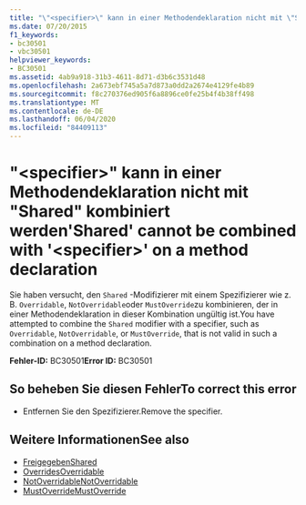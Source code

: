 ```yaml
---
title: "\"<specifier>\" kann in einer Methodendeklaration nicht mit \"Shared\" kombiniert werden"
ms.date: 07/20/2015
f1_keywords:
- bc30501
- vbc30501
helpviewer_keywords:
- BC30501
ms.assetid: 4ab9a918-31b3-4611-8d71-d3b6c3531d48
ms.openlocfilehash: 2a673ebf745a5a7d873a0dd2a2674e4129fe4b89
ms.sourcegitcommit: f8c270376ed905f6a8896ce0fe25b4f4b38ff498
ms.translationtype: MT
ms.contentlocale: de-DE
ms.lasthandoff: 06/04/2020
ms.locfileid: "84409113"
---
```

# <a name="shared-cannot-be-combined-with-specifier-on-a-method-declaration"></a><span data-ttu-id="5956f-102">"\<specifier>" kann in einer Methodendeklaration nicht mit "Shared" kombiniert werden</span><span class="sxs-lookup"><span data-stu-id="5956f-102">'Shared' cannot be combined with '\<specifier>' on a method declaration</span></span>
<span data-ttu-id="5956f-103">Sie haben versucht, den `Shared` -Modifizierer mit einem Spezifizierer wie z. B. `Overridable`, `NotOverridable`oder `MustOverride`zu kombinieren, der in einer Methodendeklaration in dieser Kombination ungültig ist.</span><span class="sxs-lookup"><span data-stu-id="5956f-103">You have attempted to combine the `Shared` modifier with a specifier, such as `Overridable`, `NotOverridable`, or `MustOverride`, that is not valid in such a combination on a method declaration.</span></span>  
  
 <span data-ttu-id="5956f-104">**Fehler-ID:** BC30501</span><span class="sxs-lookup"><span data-stu-id="5956f-104">**Error ID:** BC30501</span></span>  
  
## <a name="to-correct-this-error"></a><span data-ttu-id="5956f-105">So beheben Sie diesen Fehler</span><span class="sxs-lookup"><span data-stu-id="5956f-105">To correct this error</span></span>  
  
- <span data-ttu-id="5956f-106">Entfernen Sie den Spezifizierer.</span><span class="sxs-lookup"><span data-stu-id="5956f-106">Remove the specifier.</span></span>  
  
## <a name="see-also"></a><span data-ttu-id="5956f-107">Weitere Informationen</span><span class="sxs-lookup"><span data-stu-id="5956f-107">See also</span></span>

- [<span data-ttu-id="5956f-108">Freigegeben</span><span class="sxs-lookup"><span data-stu-id="5956f-108">Shared</span></span>](../language-reference/modifiers/shared.md)
- [<span data-ttu-id="5956f-109">Overrides</span><span class="sxs-lookup"><span data-stu-id="5956f-109">Overridable</span></span>](../language-reference/modifiers/overridable.md)
- [<span data-ttu-id="5956f-110">NotOverridable</span><span class="sxs-lookup"><span data-stu-id="5956f-110">NotOverridable</span></span>](../language-reference/modifiers/notoverridable.md)
- [<span data-ttu-id="5956f-111">MustOverride</span><span class="sxs-lookup"><span data-stu-id="5956f-111">MustOverride</span></span>](../language-reference/modifiers/mustoverride.md)

